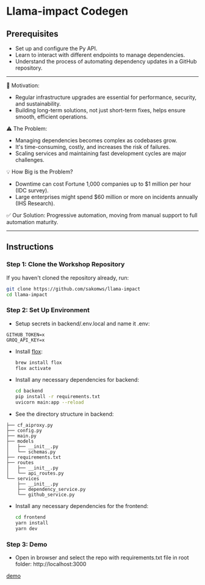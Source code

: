 # Llama-impact Codegen

## Prerequisites
- Set up and configure the Py API.
- Learn to interact with different endpoints to manage dependencies.
- Understand the process of automating dependency updates in a GitHub repository.

---

🔧 Motivation: 
- Regular infrastructure upgrades are essential for performance, security, and sustainability. 
- Building long-term solutions, not just short-term fixes, helps ensure smooth, efficient operations.

⚠️ The Problem:
- Managing dependencies becomes complex as codebases grow.
- It's time-consuming, costly, and increases the risk of failures.
- Scaling services and maintaining fast development cycles are major challenges.

💡 How Big is the Problem?
- Downtime can cost Fortune 1,000 companies up to $1 million per hour (IDC survey). 
- Large enterprises might spend $60 million or more on incidents annually (IHS Research).

✅ Our Solution: Progressive automation, moving from manual support to full automation maturity. 

---

## Instructions

### Step 1: Clone the Workshop Repository
If you haven't cloned the repository already, run:
```bash
git clone https://github.com/sakomws/llama-impact
cd llama-impact
```

### Step 2: Set Up Environment
- Setup secrets in backend/.env.local and name it .env:
```
GITHUB_TOKEN=x
GROQ_API_KEY=x
```
- Install [flox](https://flox.dev):
  ```bash
  brew install flox
  flox activate
  ```
- Install any necessary dependencies for backend:
  ```bash
  cd backend
  pip install -r requirements.txt
  uvicorn main:app --reload
  ```

- See the directory structure in backend:
```
├── cf_aiproxy.py
├── config.py
├── main.py
├── models
│   ├── __init__.py
│   └── schemas.py
├── requirements.txt
├── routes
│   ├── __init__.py
│   └── api_routes.py
└── services
    ├── __init__.py
    ├── dependency_service.py
    └── github_service.py
```

- Install any necessary dependencies for the frontend:
  ```bash
  cd frontend
  yarn install
  yarn dev
  ```

### Step 3: Demo
- Open in browser and select the repo with requirements.txt file in root folder: http://localhost:3000

[demo](https://www.loom.com/share/945f48e6182c496582da85854e313a9b?sid=f5673e5d-262b-4048-bbee-22abe53d03b6)
